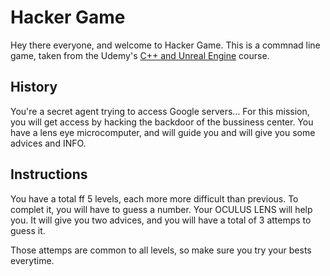 # Hacker Game

Hey there everyone, and welcome to Hacker Game. 
This is a commnad line game, taken from the Udemy's [C++ and Unreal Engine](http://gdev.tv/urcgithub) course.


## History

You're a secret agent trying to access Google servers... 
For this mission, you will get access by hacking the backdoor of the bussiness center.
You have a lens eye microcomputer, and will guide you and will give you some advices and INFO.

## Instructions

You have a total ff 5 levels, each more more difficult than previous. 
To complet it, you will have to guess a number. Your OCULUS LENS will help you.
It will give you two advices, and you will have a total of 3 attemps to guess it. 

Those attemps are common to all levels, so make sure you try your bests everytime.





